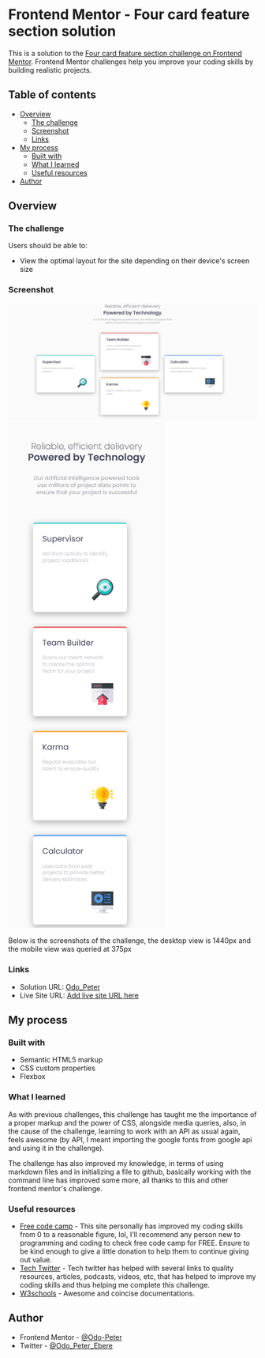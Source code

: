 # Frontend Mentor - Four card feature section solution

This is a solution to the [Four card feature section challenge on Frontend Mentor](https://www.frontendmentor.io/challenges/four-card-feature-section-weK1eFYK). Frontend Mentor challenges help you improve your coding skills by building realistic projects.

## Table of contents

- [Overview](#overview)
  - [The challenge](#the-challenge)
  - [Screenshot](#screenshot)
  - [Links](#links)
- [My process](#my-process)
  - [Built with](#built-with)
  - [What I learned](#what-i-learned)
  - [Useful resources](#useful-resources)
- [Author](#author)

## Overview

### The challenge

Users should be able to:

- View the optimal layout for the site depending on their device's screen size

### Screenshot

![](./img/Screenshot%202022-10-02%20at%2015-34-47%20Card%20-%20Components.png)
![](./img/Screenshot%202022-10-02%20at%2015-38-54%20Card%20-%20Components.png)

Below is the screenshots of the challenge, the desktop view is 1440px and the mobile view was queried at 375px

### Links

- Solution URL: [Odo_Peter](https://github.com/Odo-Peter/frontend-mentor-four-card-feature)
- Live Site URL: [Add live site URL here](https://your-live-site-url.com)

## My process

### Built with

- Semantic HTML5 markup
- CSS custom properties
- Flexbox

### What I learned

As with previous challenges, this challenge has taught me the importance of a proper markup and the power of CSS, alongside media queries, also, in the cause of the challenge, learning to work with an API as usual again, feels awesome (by API, I meant importing the google fonts from google api and using it in the challenge).

The challenge has also improved my knowledge, in terms of using markdown files and in initializing a file to github, basically working with the command line has improved some more, all thanks to this and other frontend mentor's challenge.

### Useful resources

- [Free code camp](https://www.freecodecamp.org) - This site personally has improved my coding skills from 0 to a reasonable figure, lol, I'll recommend any person new to programming and coding to check free code camp for FREE. Ensure to be kind enough to give a little donation to help them to continue giving out value.
- [Tech Twitter](https://www.twitter.com) - Tech twitter has helped with several links to quality resources, articles, podcasts, videos, etc, that has helped to improve my coding skills and thus helping me complete this challenge.
- [W3schools](https://www.w3schools.com) - Awesome and coincise documentations.

## Author

- Frontend Mentor - [@Odo-Peter](https://www.https://frontendmentor.io/profile/Odo-Peter)
- Twitter - [@Odo_Peter_Ebere](https://www.twitter.com/iCode_X)

